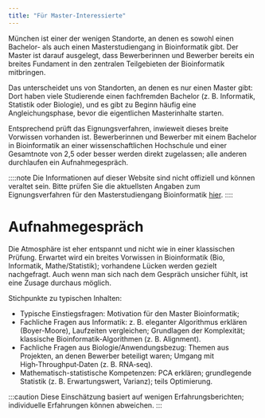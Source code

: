 ```yaml
---
title: "Für Master-Interessierte"
---
```


München ist einer der wenigen Standorte, an denen es sowohl einen Bachelor- als auch einen Masterstudiengang in Bioinformatik gibt. Der Master ist darauf ausgelegt, dass Bewerberinnen und Bewerber bereits ein breites Fundament in den zentralen Teilgebieten der Bioinformatik mitbringen.

Das unterscheidet uns von Standorten, an denen es nur einen Master gibt: Dort haben viele Studierende einen fachfremden Bachelor (z. B. Informatik, Statistik oder Biologie), und es gibt zu Beginn häufig eine Angleichungsphase, bevor die eigentlichen Masterinhalte starten.

Entsprechend prüft das Eignungsverfahren, inwieweit dieses breite Vorwissen vorhanden ist. Bewerberinnen und Bewerber mit einem Bachelor in Bioinformatik an einer wissenschaftlichen Hochschule und einer Gesamtnote von 2,5 oder besser werden direkt zugelassen; alle anderen durchlaufen ein Aufnahmegespräch.

::::note
Die Informationen auf dieser Website sind nicht offiziell und können veraltet sein. Bitte prüfen Sie die aktuellsten Angaben zum Eignungsverfahren für den Masterstudiengang Bioinformatik [hier](https://www.bio.ifi.lmu.de/studium/studiengaenge_bioinformatik/master/index.html).
::::


# Aufnahmegespräch

Die Atmosphäre ist eher entspannt und nicht wie in einer klassischen Prüfung. Erwartet wird ein breites Vorwissen in Bioinformatik (Bio, Informatik, Mathe/Statistik); vorhandene Lücken werden gezielt nachgefragt. Auch wenn man sich nach dem Gespräch unsicher fühlt, ist eine Zusage durchaus möglich.

Stichpunkte zu typischen Inhalten:

- Typische Einstiegsfragen: Motivation für den Master Bioinformatik;
- Fachliche Fragen aus Informatik: z. B. eleganter Algorithmus erklären (Boyer-Moore), Laufzeiten vergleichen; Grundlagen der Komplexität; klassische Bioinformatik-Algorithmen (z. B. Alignment).
- Fachliche Fragen aus Biologie/Anwendungsbezug: Themen aus Projekten, an denen Bewerber beteiligt waren; Umgang mit High‑Throughput‑Daten (z. B. RNA‑seq).
- Mathematisch-statistische Kompetenzen: PCA erklären; grundlegende Statistik (z. B. Erwartungswert, Varianz); teils Optimierung.

:::caution
Diese Einschätzung basiert auf wenigen Erfahrungsberichten; individuelle Erfahrungen können abweichen.
:::


